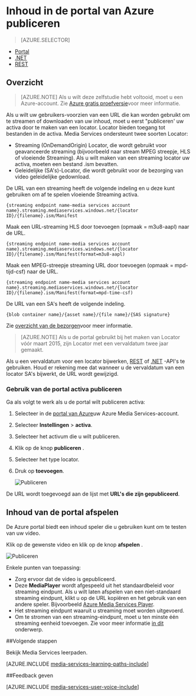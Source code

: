 <properties
    pageTitle="  Publiceren van inhoud in de portal van Azure | Microsoft Azure"
    description="Deze zelfstudie leert u de stappen van de inhoud met de portal van Azure publiceren."
    services="media-services"
    documentationCenter=""
    authors="Juliako"
    manager="erikre"
    editor=""/>

<tags
    ms.service="media-services"
    ms.workload="media"
    ms.tgt_pltfrm="na"
    ms.devlang="na"
    ms.topic="article"
    ms.date="10/24/2016"
    ms.author="juliako"/>

# <a name="publish-content-with-the-azure-portal"></a>Inhoud in de portal van Azure publiceren

> [AZURE.SELECTOR]
- [Portal](media-services-portal-publish.md)
- [.NET](media-services-deliver-streaming-content.md)
- [REST](media-services-rest-deliver-streaming-content.md)

## <a name="overview"></a>Overzicht

> [AZURE.NOTE] Als u wilt deze zelfstudie hebt voltooid, moet u een Azure-account. Zie [Azure gratis proefversie](https://azure.microsoft.com/pricing/free-trial/)voor meer informatie. 

Als u wilt uw gebruikers-voorzien van een URL die kan worden gebruikt om te streamen of downloaden van uw inhoud, moet u eerst "publiceren' uw activa door te maken van een locator. Locator bieden toegang tot bestanden in de activa. Media Services ondersteunt twee soorten Locator: 

- Streaming (OnDemandOrigin) Locator, die wordt gebruikt voor geavanceerde streaming (bijvoorbeeld naar stream MPEG streepje, HLS of vloeiende Streaming). Als u wilt maken van een streaming locator uw activa, moeten een bestand .ism bevatten. 
- Geleidelijke (SA's)-Locator, die wordt gebruikt voor de bezorging van video geleidelijke gedownload.


De URL van een streaming heeft de volgende indeling en u deze kunt gebruiken om af te spelen vloeiende Streaming activa.

    {streaming endpoint name-media services account name}.streaming.mediaservices.windows.net/{locator ID}/{filename}.ism/Manifest

Maak een URL-streaming HLS door toevoegen (opmaak = m3u8-aapl) naar de URL.

    {streaming endpoint name-media services account name}.streaming.mediaservices.windows.net/{locator ID}/{filename}.ism/Manifest(format=m3u8-aapl)

Maak een MPEG-streepje streaming URL door toevoegen (opmaak = mpd-tijd-csf) naar de URL.

    {streaming endpoint name-media services account name}.streaming.mediaservices.windows.net/{locator ID}/{filename}.ism/Manifest(format=mpd-time-csf)

De URL van een SA's heeft de volgende indeling.

    {blob container name}/{asset name}/{file name}/{SAS signature}

Zie [overzicht van de bezorgen](media-services-deliver-content-overview.md)voor meer informatie.

>[AZURE.NOTE] Als u de portal gebruikt bij het maken van Locator vóór maart 2015, zijn Locator met een vervaldatum twee jaar gemaakt.  

Als u een vervaldatum voor een locator bijwerken, [REST](http://msdn.microsoft.com/library/azure/hh974308.aspx#update_a_locator ) of [.NET](http://go.microsoft.com/fwlink/?LinkID=533259) -API's te gebruiken. Houd er rekening mee dat wanneer u de vervaldatum van een locator SA's bijwerkt, de URL wordt gewijzigd.

### <a name="to-use-the-portal-to-publish-an-asset"></a>Gebruik van de portal activa publiceren

Ga als volgt te werk als u de portal wilt publiceren activa:

1. Selecteer in de [portal van Azure](https://portal.azure.com/)uw Azure Media Services-account.
1. Selecteer **Instellingen** > **activa**.
1. Selecteer het activum die u wilt publiceren.
1. Klik op de knop **publiceren** .
1. Selecteer het type locator.
2. Druk op **toevoegen**.

    ![Publiceren](./media/media-services-portal-vod-get-started/media-services-publish1.png)

De URL wordt toegevoegd aan de lijst met **URL's die zijn gepubliceerd**.

## <a name="play-content-from-the-portal"></a>Inhoud van de portal afspelen

De Azure portal biedt een inhoud speler die u gebruiken kunt om te testen van uw video.

Klik op de gewenste video en klik op de knop **afspelen** .

![Publiceren](./media/media-services-portal-vod-get-started/media-services-play.png)

Enkele punten van toepassing:

- Zorg ervoor dat de video is gepubliceerd.
- Deze **MediaPlayer** wordt afgespeeld uit het standaardbeleid voor streaming eindpunt. Als u wilt laten afspelen van een niet-standaard streaming eindpunt, klikt u op de URL kopiëren en het gebruik van een andere speler. Bijvoorbeeld [Azure Media Services Player](http://amsplayer.azurewebsites.net/azuremediaplayer.html).
- Het streaming eindpunt waaruit u streaming moet worden uitgevoerd.  
- Om te stromen van een streaming-eindpunt, moet u ten minste één streaming eenheid toevoegen. Zie voor meer informatie [in dit](media-services-portal-scale-streaming-endpoints.md) onderwerp.   

##<a name="next-steps"></a>Volgende stappen

Bekijk Media Services leerpaden.

[AZURE.INCLUDE [media-services-learning-paths-include](../../includes/media-services-learning-paths-include.md)]

##<a name="provide-feedback"></a>Feedback geven

[AZURE.INCLUDE [media-services-user-voice-include](../../includes/media-services-user-voice-include.md)]


